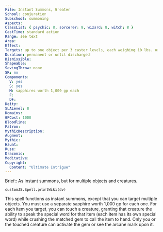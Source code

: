 ```yaml
---
File: Instant Summons, Greater
School: conjuration
Subschool: summoning
Aspects: 
ClassList: { psychic: 8, sorcerer: 8, wizard: 8, witch: 8 }
CastTime: standard action
Range: see text
Area: 
Effect: 
Targets: up to one object per 3 caster levels, each weighing 10 lbs. or less whose longest dimension is 6 ft. or less
Duration: permanent or until discharged
Dismissible: 
Shapeable: 
SavingThrow: none
SR: no
Components:
  V: yes
  S: yes
  M: sapphires worth 1,000 gp each
  F: 
  DF: 
Deity: 
SLALevel: 8
Domains: 
GPCost: 1000
Bloodline: 
Patron: 
MythicDescription: 
Augment: 
Mythic: 
Haunt: 
Ruse: 
Draconic: 
Meditative: 
Copyright:
  Content: "Ultimate Intrigue"
---
```

Brief:: As instant summons, but for multiple objects and creatures.

```dataviewjs
customJS.Spell.printWiki(dv)
```

This spell functions as instant summons, except that you can target multiple objects. You must use a separate sapphire worth 1,000 gp for each one. For each item you target, you can touch a creature, granting that creature the ability to speak the special word for that item (each item has its own special word) while crushing the matched gem to call the item to hand. Only you or the touched creature can activate the gem or see the arcane mark upon it.
